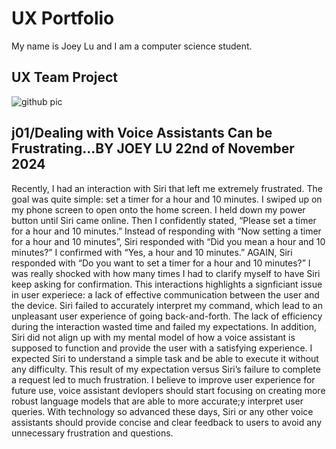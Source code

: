 # UX Portfolio

My name is Joey Lu and I am a computer science student.

## UX Team Project

![github pic](https://github.com/user-attachments/assets/5daca6a3-f573-4a6f-af6e-7cbd2f61d38d)

## j01/Dealing with Voice Assistants Can be Frustrating…BY JOEY LU 22nd of November 2024

Recently, I had an interaction with Siri that left me extremely frustrated. The goal was quite simple: set a timer for a hour and 10 minutes. I swiped up on my phone screen to open onto the home screen. I held down my power button until Siri came online. Then I confidently stated, “Please set a timer for a hour and 10 minutes.” Instead of responding with “Now setting a timer for a hour and 10 minutes”, Siri responded with “Did you mean a hour and 10 minutes?” I confirmed with “Yes, a hour and 10 minutes.” AGAIN, Siri responded with “Do you want to set a timer for a hour and 10 minutes?” I was really shocked with how many times I had to clarify myself to have Siri keep asking for confirmation. This interactions highlights a signficiant issue in user experiece: a lack of effective communication between the user and the device. Siri failed to accurately interpret my command, which lead to an unpleasant user experience of going back-and-forth. The lack of efficiency during the interaction wasted time and failed my expectations. In addition, Siri did not align up with my mental model of how a voice assistant is supposed to function and provide the user with a satisfying experience. I expected Siri to understand a simple task and be able to execute it without any difficulty. This result of my expectation versus Siri’s failure to complete a request led to much frustration. I believe to improve user experience for future use, voice assistant devlopers should start focusing on creating more robust language models that are able to more accurate;y interpret user queries. With technology so advanced these days, Siri or any other voice assistants should provide concise and clear feedback to users to avoid any unnecessary frustration and questions.


